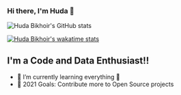 ### Hi there, I'm Huda 👋

![Huda Bikhoir's GitHub stats](https://github-readme-stats.vercel.app/api?username=hudabikhoir&hide=contribs,prs)

[![Huda Bikhoir's wakatime stats](https://github-readme-stats.vercel.app/api/wakatime?username=hudabikhoir)](https://github.com/anuraghazra/github-readme-stats)

## I'm a Code and Data Enthusiast!!

- 🌱 I’m currently learning everything 🤣
- 🥅 2021 Goals: Contribute more to Open Source projects
